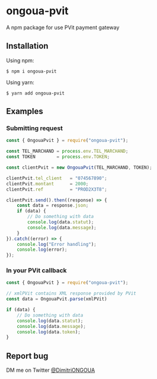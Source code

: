 # ongoua-pvit
A npm package for use PVit payment gateway

## Installation

Using npm:
```shell
$ npm i ongoua-pvit
```

Using yarn:
```shell
$ yarn add ongoua-pvit
```
## Examples
### Submitting request
```js
const { OngouaPvit } = require("ongoua-pvit");

const TEL_MARCHAND = process.env.TEL_MARCHAND;
const TOKEN        = process.env.TOKEN;

const clientPvit = new OngouaPvit(TEL_MARCHAND, TOKEN);

clientPvit.tel_client   = "074567890";
clientPvit.montant      = 2000;
clientPvit.ref          = "PROD2X3T8";

clientPvit.send().then((response) => {
    const data = response.json;
    if (data) {
        // Do something with data
        console.log(data.statut);
        console.log(data.message);
    }
}).catch((error) => {
    console.log("Error handling");
    console.log(error);
});
```
### In your PVit callback
```js
const { OngouaPvit } = require("ongoua-pvit");

// xmlPVit contains XML response provided by PVit
const data = OngouaPvit.parse(xmlPVit)

if (data) {
    // Do something with data
    console.log(data.statut);
    console.log(data.message);
    console.log(data.token);
}
```

## Report bug
DM me on Twitter [@DimitriONGOUA](https://twitter.com/DimitriOngoua)